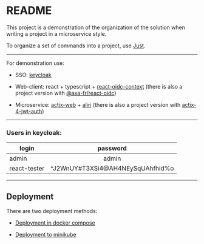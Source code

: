 # README

This project is a demonstration of the organization of the solution when writing a project in a microservice style.

To organize a set of commands into a project, use [Just](https://github.com/casey/just).

---

For demonstration use:

- SSO: [keycloak](https://keycloak.org)
  
- Web-client: react + typescript + [react-oidc-context](https://github.com/authts/react-oidc-context) (there is also a project version with [@axa-fr/react-oidc](https://github.com/erritis/actix-react-oidc-demo/tree/axa-fr_react-oidc))
  
- Microservice: [actix-web](https://github.com/actix/actix-web) + [aliri](https://github.com/neoeinstein/aliri) (there is also a project version with [actix-4-jwt-auth](https://github.com/erritis/actix-react-oidc-demo/tree/actix-4-jwt-auth))

---

### Users in keycloak:

| login        | password                         |
|--------------|:--------------------------------:|
| admin        | admin                            |
| react-tester | ^J2WnUY#T3XSi4@AH4NEySqUAhfhid%o |

---

## Deployment

There are two deployment methods:

- [Deployment in docker compose](docs/docker-deployment.md)

- [Deployment to minikube](docs/minikube-deployment.md)